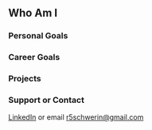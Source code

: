 ## Who Am I 


### Personal Goals


### Career Goals


### Projects


### Support or Contact

[LinkedIn](https://www.linkedin.com/in/rochelle-schwerin-b6833a9/) or email r5schwerin@gmail.com
